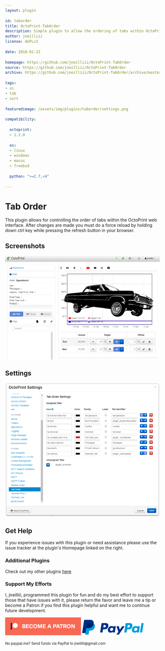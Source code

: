 ```yaml
---
layout: plugin

id: taborder
title: OctoPrint-TabOrder
description: Simple plugin to allow the ordering of tabs within OctoPrint.
author: jneilliii
license: AGPLv3

date: 2018-01-22

homepage: https://github.com/jneilliii/OctoPrint-TabOrder
source: https://github.com/jneilliii/OctoPrint-TabOrder
archive: https://github.com/jneilliii/OctoPrint-TabOrder/archive/master.zip

tags:
- ui
- tab
- sort

featuredimage: /assets/img/plugins/taborder/settings.png

compatibility:

  octoprint:
  - 1.2.0

  os:
  - linux
  - windows
  - macos
  - freebsd

  python: ">=2.7,<4"

---
```


# Tab Order

This plugin allows for controlling the order of tabs within the OctoPrint web interface. After changes are made you must do a force reload by holding down ctrl key while pressing the refresh button in your browser.

## Screenshots

![screenshot](/assets/img/plugins/taborder/screenshot.png)

## Settings

![screenshot](/assets/img/plugins/taborder/settings.png)

## Get Help

If you experience issues with this plugin or need assistance please use the issue tracker at the plugin's Homepage linked on the right.

### Additional Plugins

Check out my other plugins [here](https://plugins.octoprint.org/by_author/#jneilliii)

### Support My Efforts
I, jneilliii, programmed this plugin for fun and do my best effort to support those that have issues with it, please return the favor and leave me a tip or become a Patron if you find this plugin helpful and want me to continue future development.

[![Patreon](/assets/img/plugins/taborder/patreon-with-text-new.png)](https://www.patreon.com/jneilliii) [![paypal](/assets/img/plugins/taborder/paypal-with-text.png)](https://paypal.me/jneilliii)

<small>No paypal.me? Send funds via PayPal to jneilliii&#64;gmail&#46;com</small>
